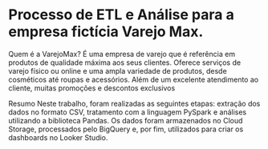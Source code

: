 # Processo de ETL e Análise para a empresa fictícia Varejo Max. 

Quem é a VarejoMax? 
É uma empresa de varejo que é referência em produtos de qualidade máxima aos seus clientes. Oferece serviços de varejo físico ou online e uma ampla variedade de produtos, desde cosméticos até roupas e acessórios. Além de um excelente atendimento ao cliente, muitas promoções e descontos exclusivos



Resumo
Neste trabalho, foram realizadas as seguintes etapas: extração dos dados no formato CSV, tratamento com a linguagem PySpark e análises utilizando a biblioteca Pandas. Os dados foram armazenados no Cloud Storage, processados pelo BigQuery e, por fim, utilizados para criar os dashboards no Looker Studio.

